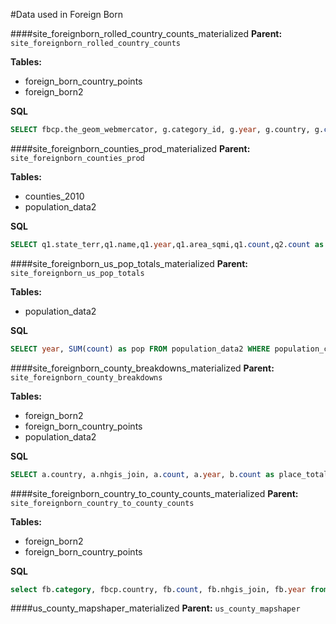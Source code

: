 #Data used in Foreign Born

####site_foreignborn_rolled_country_counts_materialized
**Parent:** `site_foreignborn_rolled_country_counts`

**Tables:**
* foreign_born_country_points
* foreign_born2

**SQL**
```sql
SELECT fbcp.the_geom_webmercator, g.category_id, g.year, g.country, g.count, fbcp.continent FROM (SELECT category_id, year, country, SUM(count) as count FROM (SELECT fbcp.cartodb_id, fbcp.the_geom_webmercator, fbcp.country, fb.count, fb.year, fbcp.category_id from foreign_born_country_points fbcp join foreign_born2 fb on fbcp.category_id = fb.category) a GROUP BY year, country, category_id) g join foreign_born_country_points fbcp on g.category_id = fbcp.category_id
```

####site_foreignborn_counties_prod_materialized
**Parent:** `site_foreignborn_counties_prod`

**Tables:**
* counties_2010
* population_data2

**SQL**
```sql
SELECT q1.state_terr,q1.name,q1.year,q1.area_sqmi,q1.count,q2.count as cty_pop,q1.start_n,q1.end_n,q1.nhgis_join,q1.the_geom FROM (SELECT counties_2010.state_terr,counties_2010.name,counties_2010.cartodb_id, ST_Simplify(counties_2010.the_geom, 1) as the_geom, counties_2010.area_sqmi, population_data2.year, population_data2.count, counties_2010.start_n, counties_2010.end_n, RTRIM(population_data2.nhgis_join) as nhgis_join FROM population_data2 join counties_2010 on RTRIM(population_data2.nhgis_join) = counties_2010.nhgis_join WHERE population_data2.population_category_id=68 and year * 10000 + 0101 >= start_n and year * 10000 + 0101 <= end_n) q1 JOIN (SELECT year, SUM(count) as count, RTRIM(nhgis_join) as nhgis_join FROM population_data2 WHERE population_category_id = 64 GROUP BY year, RTRIM(nhgis_join)) q2 on q1.nhgis_join = q2.nhgis_join and q1.year = q2.year
```

####site_foreignborn_us_pop_totals_materialized
**Parent:** `site_foreignborn_us_pop_totals`

**Tables:**
* population_data2

**SQL**
```sql
SELECT year, SUM(count) as pop FROM population_data2 WHERE population_category_id = 64 GROUP BY year
```

####site_foreignborn_county_breakdowns_materialized
**Parent:** `site_foreignborn_county_breakdowns`

**Tables:**
* foreign_born2
* foreign_born_country_points
* population_data2

**SQL**
```sql
SELECT a.country, a.nhgis_join, a.count, a.year, b.count as place_total FROM (SELECT fbcp.country, RTRIM(fb.nhgis_join) as nhgis_join, SUM(fb.count) as count, fb.year from foreign_born2 fb join foreign_born_country_points fbcp on fbcp.category_id = fb.category group by RTRIM(fb.nhgis_join), fbcp.country, fb.year) a JOIN (SELECT year, SUM(count) as count, RTRIM(nhgis_join) as nhgis_join FROM population_data2 WHERE population_category_id = 64 GROUP BY year, RTRIM(nhgis_join)) b on a.nhgis_join = b.nhgis_join and a.year = b.year
```

####site_foreignborn_country_to_county_counts_materialized
**Parent:** `site_foreignborn_country_to_county_counts`

**Tables:**
* foreign_born2
* foreign_born_country_points

**SQL**
```sql
select fb.category, fbcp.country, fb.count, fb.nhgis_join, fb.year from foreign_born2 fb join foreign_born_country_points fbcp on fb.category = fbcp.category_id

```

####us_county_mapshaper_materialized
**Parent:** `us_county_mapshaper`
